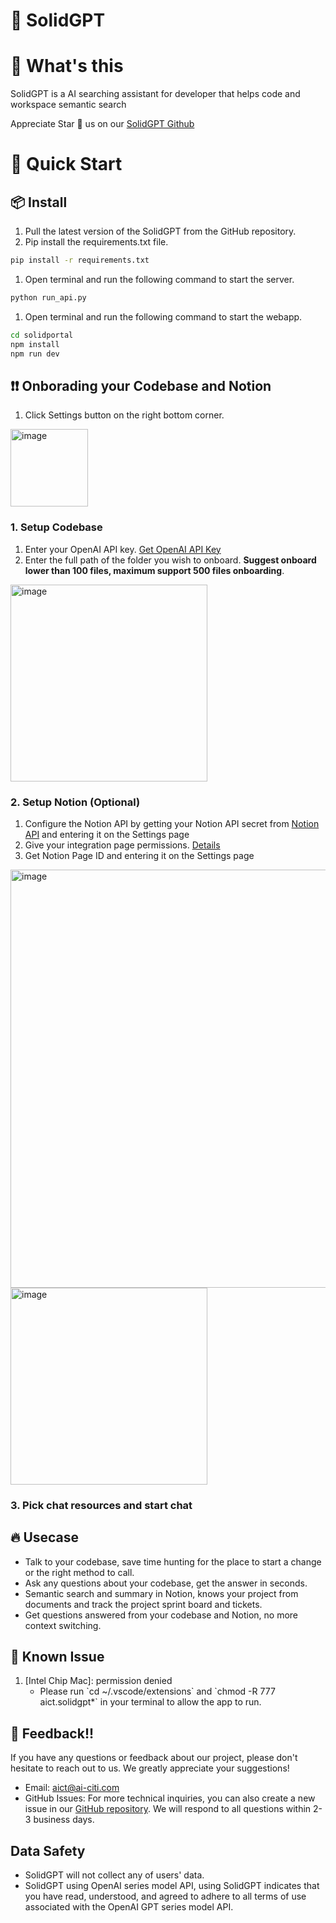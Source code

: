 # 🧱 SolidGPT

# 🚀 What's this
SolidGPT is a AI searching assistant for developer that helps code and workspace semantic search

Appreciate Star 🌟 us on our [SolidGPT Github](https://github.com/AI-Citizen/SolidGPT)

# 🏁 Quick Start

## 📦 Install
1. Pull the latest version of the SolidGPT from the GitHub repository.
1. Pip install the requirements.txt file. 
```sh
pip install -r requirements.txt
```
1. Open terminal and run the following command to start the server.
```sh
python run_api.py
```
1. Open terminal and run the following command to start the webapp.
```sh
cd solidportal
npm install
npm run dev
```

## ❗️❗️ Onborading your Codebase and Notion
1. Click Settings button on the right bottom corner.
<img width="124" alt="image" src="https://github.com/AI-Citizen/SolidGPT-Private/assets/39673228/451b52e3-4f79-478f-9ee9-5679a93a1656">


 ### 1. Setup Codebase
1. Enter your OpenAI API key. [Get OpenAI API Key](https://openai.com/blog/openai-api)
1. Enter the full path of the folder you wish to onboard. **Suggest onboard lower than 100 files, maximum support 500 files onboarding**. 
<img width="315" alt="image" src="https://github.com/AI-Citizen/SolidGPT-Private/assets/39673228/62f1790a-196a-4088-a747-e91205e8fc32">

 ### 2. Setup Notion (Optional)
1. Configure the Notion API by getting your Notion API secret from [Notion API](https://developers.notion.com/docs/create-a-notion-integration#getting-started) and entering it on the Settings page
1. Give your integration page permissions. [Details](https://developers.notion.com/docs/create-a-notion-integration#give-your-integration-page-permissions)
1. Get Notion Page ID and entering it on the Settings page
<img width="669" alt="image" src="https://github.com/AI-Citizen/SolidGPT-Private/assets/39673228/ae2b5ab3-af61-44e7-bdc1-d81a33462d23">
<img width="315" alt="image" src="https://github.com/AI-Citizen/SolidGPT-Private/assets/39673228/6e96db5b-350a-4e8b-b9ca-b41ccfe6ce7c">

 ### 3. Pick chat resources and start chat


## 🔥 Usecase
- Talk to your codebase, save time hunting for the place to start a change or the right method to call.
- Ask any questions about your codebase, get the answer in seconds.
- Semantic search and summary in Notion, knows your project from documents and track the project sprint board and tickets.
- Get questions answered from your codebase and Notion, no more context switching.

## 📖 Known Issue
1. [Intel Chip Mac]: permission denied 
    - Please run \`cd ~/.vscode/extensions\` and \`chmod -R 777 aict.solidgpt*\` in your terminal to allow the app to run.

## 📣 Feedback!!
If you have any questions or feedback about our project, please don't hesitate to reach out to us. We greatly appreciate your suggestions!
- Email: aict@ai-citi.com
- GitHub Issues: For more technical inquiries, you can also create a new issue in our [GitHub repository](https://github.com/AI-Citizen/SolidGPT/issues).
We will respond to all questions within 2-3 business days.

## Data Safety
- SolidGPT will not collect any of users' data.
- SolidGPT using OpenAI series model API, using SolidGPT indicates that you have read, understood, and agreed to adhere to all terms of use associated with the OpenAI GPT series model API.
